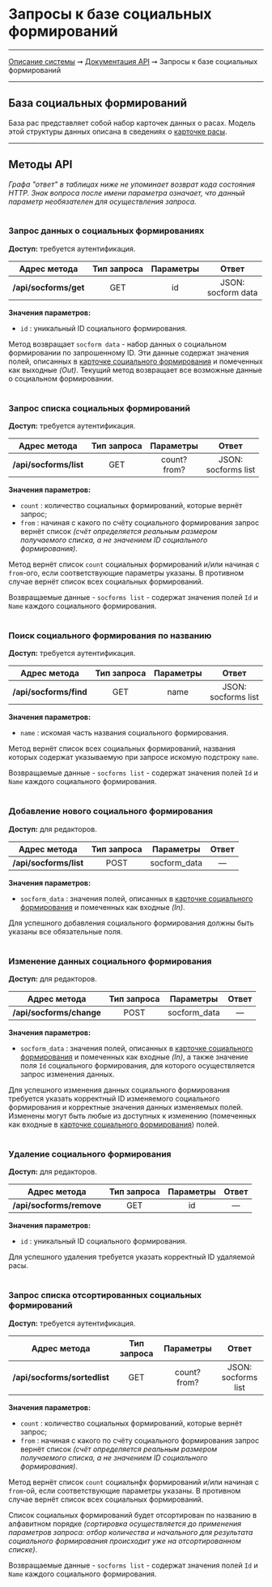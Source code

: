 # Запросы к базе социальных формирований

----
[Описание системы](../index.md) ➞ [Документация API](index.md) ➞ Запросы к базе социальных формирований

----

## База социальных формирований

База рас представляет собой набор карточек данных о расах. Модель этой структуры данных описана в сведениях о [карточке расы](../datadoc/socform_card.md).

----

## Методы API

*Графа "ответ" в таблицах ниже не упоминает возврат кода состояния HTTP.*
*Знак вопроса после имени параметра означает, что данный параметр необязателен для осуществления запроса.*
<br/><br/>

### Запрос данных о социальных формированиях

**Доступ:** требуется аутентификация.

|	Адрес метода				|	Тип запроса			|	Параметры			| Ответ
|	:----:						|	:----:				|	:----:				| :----:
| **/api/socforms/get**			|	GET					| id					| JSON:<br/>socform data

**Значения параметров:**
* `id` : уникальный ID социального формирования.

Метод возвращает `socform data` - набор данных о социальном формировании по запрошенному ID. Эти данные содержат значения полей, описанных в [карточке социального формирования](../datadoc/socform_card.md) и помеченных как выходные *(Out)*. Текущий метод возвращает все возможные данные о социальном формировании.
<br/><br/>

### Запрос списка социальных формирований

**Доступ:** требуется аутентификация.

|	Адрес метода				|	Тип запроса			|	Параметры			| Ответ
|	:----:						|	:----:				|	:----:				| :----:
| **/api/socforms/list**		|	GET					| count?<br/>from?		| JSON:<br/>socforms list

**Значения параметров:**
* `count` : количество социальных формирований, которые вернёт запрос;
* `from` : начиная с какого по счёту социального формирования запрос вернёт список *(счёт определяется реальным размером получаемого списка, а не значением ID социального формирования)*.

Метод вернёт список `count` социальных формирований и/или начиная с `from`-ого, если соответствующие параметры указаны. В противном случае вернёт список всех социальных формирований.

Возвращаемые данные - `socforms list` - содержат значения полей `Id` и `Name` каждого социального формирования.
<br/><br/>

### Поиск социального формирования по названию

**Доступ:** требуется аутентификация.

|	Адрес метода				|	Тип запроса			|	Параметры			| Ответ
|	:----:						|	:----:				|	:----:				| :----:
| **/api/socforms/find**		|	GET					| name					| JSON:<br/>socforms list

**Значения параметров:**
* `name` : искомая часть названия социального формирования.

Метод вернёт список всех социальных формирований, названия которых содержат указываемую при запросе искомую подстроку `name`.

Возвращаемые данные - `socforms list` - содержат значения полей `Id` и `Name` каждого социального формирования.
<br/><br/>

### Добавление нового социального формирования

**Доступ:** для редакторов.

|	Адрес метода				|	Тип запроса			|	Параметры			| Ответ
|	:----:						|	:----:				|	:----:				| :----:
| **/api/socforms/list**		|	POST				| socform_data			| —

**Значения параметров:**
* `socform_data` : значения полей, описанных в [карточке социального формирования](../datadoc/socform_card.md) и помеченных как входные *(In)*.

Для успешного добавления социального формирования должны быть указаны все обязательные поля.
<br/><br/>

### Изменение данных социального формирования

**Доступ:** для редакторов.

|	Адрес метода				|	Тип запроса			|	Параметры			| Ответ
|	:----:						|	:----:				|	:----:				| :----:
| **/api/socforms/change**		|	POST				| socform_data			| —

**Значения параметров:**
* `socform_data` : значения полей, описанных в [карточке социального формирования](../datadoc/socform_card.md) и помеченных как входные *(In)*, а также значение поля `Id` социального формирования, для которого осуществляется запрос изменения данных.

Для успешного изменения данных социального формирования требуется указать корректный ID изменяемого социального формирования и корректные значения данных изменяемых полей. Изменены могут быть любые из доступных к изменению (помеченных как входные в [карточке социального формирования](../datadoc/socform_card.md)) полей.
<br/><br/>

### Удаление социального формирования

**Доступ:** для редакторов.

|	Адрес метода				|	Тип запроса			|	Параметры			| Ответ
|	:----:						|	:----:				|	:----:				| :----:
| **/api/socforms/remove**		|	GET					| id					| —

**Значения параметров:**
* `id` : уникальный ID социального формирования.

Для успешного удаления требуется указать корректный ID удаляемой расы.
<br/><br/>

### Запрос списка отсортированных социальных формирований

**Доступ:** требуется аутентификация.

|	Адрес метода				|	Тип запроса			|	Параметры			| Ответ
|	:----:						|	:----:				|	:----:				| :----:
| **/api/socforms/sortedlist**	|	GET					| count?<br/>from?		| JSON:<br/>socforms list

**Значения параметров:**
* `count` : количество социальных формирований, которые вернёт запрос;
* `from` : начиная с какого по счёту социального формирования запрос вернёт список *(счёт определяется реальным размером получаемого списка, а не значением ID социального формирования)*.

Метод вернёт список `count` социальнфх формирований и/или начиная с `from`-ой, если соответствующие параметры указаны. В противном случае вернёт список всех социальных формирований.

Список социальных формирований будет отсортирован по названию в алфавитном порядке *(сортировка осуществляется до применения параметров запроса: отбор количества и начального для результата социального формирования происходит уже на отсортированном списке)*.

Возвращаемые данные - `socforms list` - содержат значения полей `Id` и `Name` каждого социального формирования.
<br/><br/>
